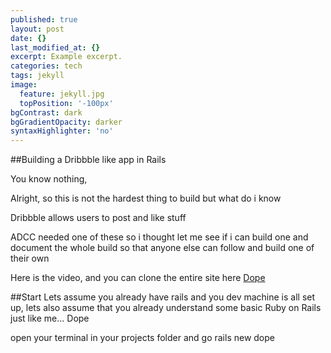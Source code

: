 ```yaml
---
published: true
layout: post
date: {}
last_modified_at: {}
excerpt: Example excerpt.
categories: tech
tags: jekyll
image:
  feature: jekyll.jpg
  topPosition: '-100px'
bgContrast: dark
bgGradientOpacity: darker
syntaxHighlighter: 'no'
---
```



##Building a Dribbble like app in Rails

You know nothing,

Alright, so this is not the hardest thing to build but what do i know

Dribbble allows users to post and like stuff

ADCC needed one of these so i thought let me see if i can build one and document the whole build so that anyone else can follow and build one of their own

Here is the video, and you can clone the entire site here
[Dope](www.github.com)

##Start
Lets assume you already have rails and you dev machine is all set up, lets also assume that you already understand some basic Ruby on Rails just like me... Dope

open your terminal in your projects folder and go
	rails new dope

